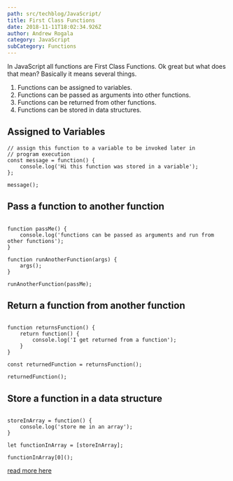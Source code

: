 ```yaml
---
path: src/techblog/JavaScript/
title: First Class Functions
date: 2018-11-11T18:02:34.926Z
author: Andrew Rogala
category: JavaScript
subCategory: Functions
---
```

In JavaScript all functions are First Class Functions. Ok great but what does that mean?
Basically it means several things.

1. Functions can be assigned to variables.
2. Functions can be passed as arguments into other functions.
3. Functions can be returned from other functions. 
4. Functions can be stored in data structures. 

## Assigned to Variables
```js{numberLines: true}
// assign this function to a variable to be invoked later in
// program execution
const message = function() {
    console.log('Hi this function was stored in a variable');
};

message();
```
## Pass a function to another function
```js{numberLines: true}

function passMe() {
    console.log('functions can be passed as arguments and run from other functions');
}

function runAnotherFunction(args) {
    args();
}

runAnotherFunction(passMe);

```

## Return a function from another function

```js{numberLines: true}

function returnsFunction() {
    return function() {
        console.log('I get returned from a function');
    }
}

const returnedFunction = returnsFunction();

returnedFunction();
```

## Store a function in a data structure 
```js{numberLines: true}

storeInArray = function() {
	console.log('store me in an array');
}

let functionInArray = [storeInArray];

functionInArray[0]();
```
[read more here](https://developer.mozilla.org/en-US/docs/Glossary/First-class_Function)
